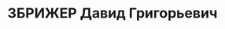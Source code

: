 ---
title: ЗБРИЖЕР Давид Григорьевич
description: народився 1893 у м. Городок Кам’янець-Подільського пов. Подільської губ.
  Єврей, з кустарів, освіта початкова, у 1919—1937 рр. член ВКП(б). Проживав у м.
  Зміїв Зміївського р-ну Харківської обл. Уповноважений по Зміївському р-ну Комітету
  заготівель при РНК УРСР. Заарештований _17.08.1937_ р. як член к.-р. організації
  правих та за шкідництво (статті 54-11, 54-8, 54-7 КК УРСР) і військовою колегією
  Верховного Суду СРСР _07.12.1937_ р. (статті 54-8, 54-11 КК УРСР) засуджений до
  розстрілу з конфіскацією особистого майна. Розстріляний _08.12.1937_ р. у Харкові.
  Реабілітований _18.07.1956_ р.
---